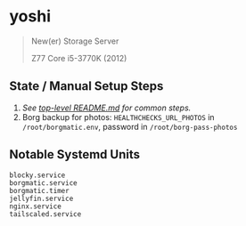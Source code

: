 # yoshi

> New(er) Storage Server
>
> Z77 Core i5-3770K (2012)

## State / Manual Setup Steps
1. *See [top-level README.md](../../README.md) for common steps.*
2. Borg backup for photos: `HEALTHCHECKS_URL_PHOTOS` in `/root/borgmatic.env`,
   password in `/root/borg-pass-photos`

## Notable Systemd Units

```
blocky.service
borgmatic.service
borgmatic.timer
jellyfin.service
nginx.service
tailscaled.service
```
